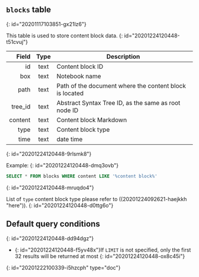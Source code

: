 ## `blocks` table
{: id="20201117103851-gx21lz6"}

This table is used to store content block data.
{: id="20201224120448-t51cvuj"}

|   Field | Type | Description                                             |
| --------: | :----: | --------------------------------------------------------- |
|      id | text | Content block ID                                        |
|     box | text | Notebook name                                           |
|    path | text | Path of the document where the content block is located |
| tree_id | text | Abstract Syntax Tree ID, as the same as root node ID    |
| content | text | Content block Markdown                                  |
|    type | text | Content block type                                      |
|    time | text | date time                                               |
{: id="20201224120448-9rlsmk8"}

Example:
{: id="20201224120448-dmq3ovb"}

```sql
SELECT * FROM blocks WHERE content LIKE '%content block%'
```
{: id="20201224120448-mruqdo4"}

List of `type` content block type please refer to ((20201224092621-haejkkh "here")).
{: id="20201224120448-d0ttg6o"}

## Default query conditions
{: id="20201224120448-dd94dgz"}

* {: id="20201224120448-f5yv48x"}If `LIMIT` is not specified, only the first 32 results will be returned at most
{: id="20201224120448-ox8c45i"}


{: id="20201222100339-i5hzcph" type="doc"}
